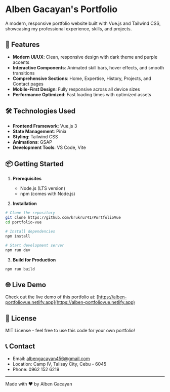# Alben Gacayan's Portfolio

A modern, responsive portfolio website built with Vue.js and Tailwind CSS, showcasing my professional experience, skills, and projects.

## 🚀 Features

- **Modern UI/UX**: Clean, responsive design with dark theme and purple accents
- **Interactive Components**: Animated skill bars, hover effects, and smooth transitions
- **Comprehensive Sections**: Home, Expertise, History, Projects, and Contact pages
- **Mobile-First Design**: Fully responsive across all device sizes
- **Performance Optimized**: Fast loading times with optimized assets

## 🛠️ Technologies Used

- **Frontend Framework**: Vue.js 3
- **State Management**: Pinia
- **Styling**: Tailwind CSS
- **Animations**: GSAP
- **Development Tools**: VS Code, Vite

## 📦 Getting Started

1. **Prerequisites**
   - Node.js (LTS version)
   - npm (comes with Node.js)

2. **Installation**
```bash
# Clone the repository
git clone https://github.com/krukru741/PortfolioVue
cd portfolio-vue

# Install dependencies
npm install

# Start development server
npm run dev
```

3. **Build for Production**
```bash
npm run build
```

## 🌐 Live Demo

Check out the live demo of this portfolio at: [https://alben-portfoliovue.netlify.app](https://alben-portfoliovue.netlify.app)

## 📄 License

MIT License - feel free to use this code for your own portfolio!

## 📞 Contact

- Email: albengacayan456@gmail.com
- Location: Camp IV, Talisay City, Cebu - 6045
- Phone: 0962 152 6219

---

Made with ❤️ by Alben Gacayan 